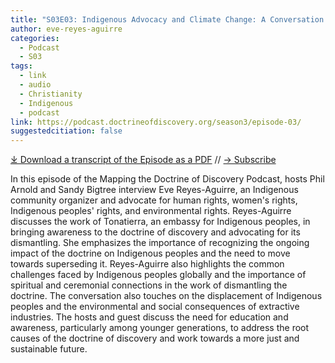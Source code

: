 ```yaml
---
title: "S03E03: Indigenous Advocacy and Climate Change: A Conversation with Evie Reyes-Aguirre"
author: eve-reyes-aguirre
categories:
  - Podcast
  - S03
tags:
  - link
  - audio
  - Christianity
  - Indigenous
  - podcast
link: https://podcast.doctrineofdiscovery.org/season3/episode-03/
suggestedcitiation: false
---
```

<div id="buzzsprout-player-13962172"></div><script src="https://www.buzzsprout.com/1926214/13962172-indigenous-advocacy-and-climate-change-a-conversation-with-evie-reyes-aguirre.js?container_id=buzzsprout-player-13962172&player=small" type="text/javascript" charset="utf-8"></script>

[⤓ Download a transcript of the Episode as a PDF](https://podcast.doctrineofdiscovery.org/assets/pdfs/S03E03-Indigenous-Advocacy-Climate-Change-Evie-Reyes-Aguirre.pdf) // [→ Subscribe](((https://podcast.doctrineofdiscovery.org/subscribe/)))

In this episode of the Mapping the Doctrine of Discovery Podcast, hosts Phil Arnold and Sandy Bigtree interview Eve Reyes-Aguirre, an Indigenous community organizer and advocate for human rights, women's rights, Indigenous peoples' rights, and environmental rights. Reyes-Aguirre discusses the work of Tonatierra, an embassy for Indigenous peoples, in bringing awareness to the doctrine of discovery and advocating for its dismantling. She emphasizes the importance of recognizing the ongoing impact of the doctrine on Indigenous peoples and the need to move towards superseding it. Reyes-Aguirre also highlights the common challenges faced by Indigenous peoples globally and the importance of spiritual and ceremonial connections in the work of dismantling the doctrine. The conversation also touches on the displacement of Indigenous peoples and the environmental and social consequences of extractive industries. The hosts and guest discuss the need for education and awareness, particularly among younger generations, to address the root causes of the doctrine of discovery and work towards a more just and sustainable future.
